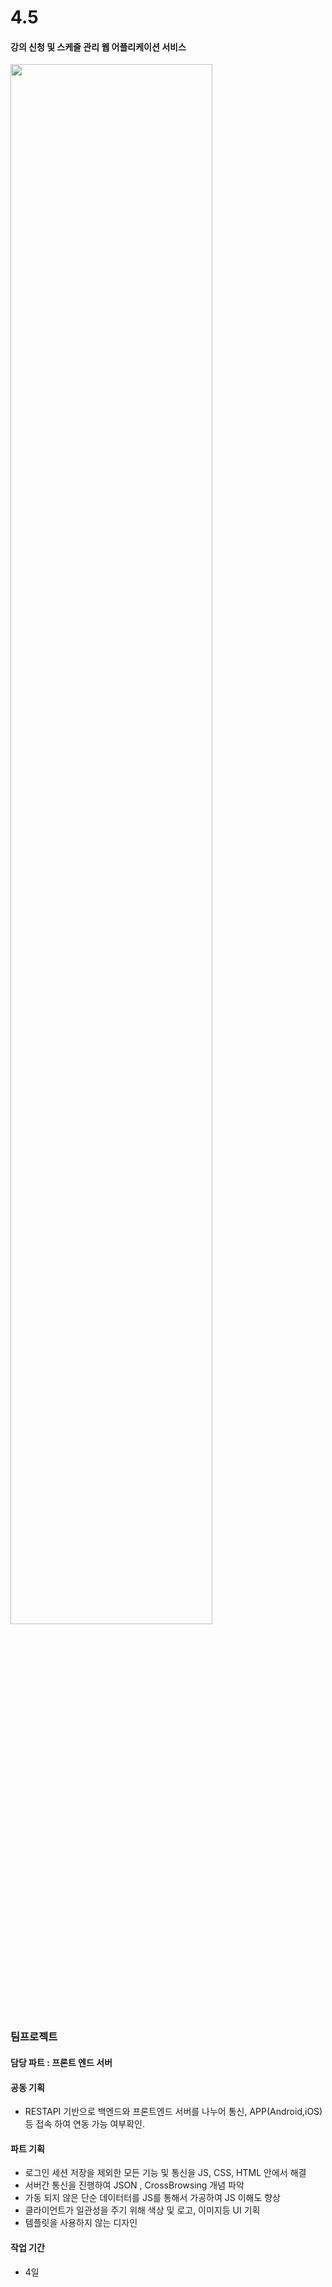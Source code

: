 # 4.5
#### 강의 신청 및 스케줄 관리 웹 어플리케이션 서비스

<img src="https://user-images.githubusercontent.com/55083854/77849096-09519a80-7204-11ea-9997-2ce375b4f8e4.JPG" width ="80%">

### 팀프로젝트

#### 담당 파트 : 프론트 엔드 서버

#### 공동 기획
 * RESTAPI 기반으로 백엔드와 프론트엔드 서버를 나누어 통신, APP(Android,iOS) 등 접속 하여 연동 가능 여부확인.
 
#### 파트 기획
 * 로그인 세션 저장을 제외한 모든 기능 및 통신을 JS, CSS, HTML 안에서 해결
 * 서버간 통신을 진행하여 JSON , CrossBrowsing 개념 파악
 * 가동 되지 않은 단순 데이터터를 JS를 통해서 가공하여 JS 이해도 향상
 * 클라이언트가 일관성을 주기 위해 색상 및 로고, 이미지등 UI 기획
 * 템플릿을 사용하지 않는 디자인 
 
#### 작업 기간 
 * 4일
 
